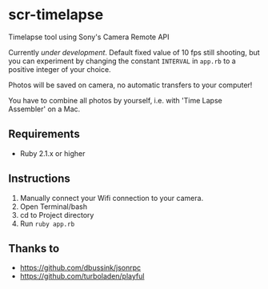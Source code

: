 scr-timelapse
=============

Timelapse tool using Sony's Camera Remote API

Currently *under development*.
Default fixed value of 10 fps still shooting, but you can experiment by changing the constant `INTERVAL` in `app.rb` to a positive integer of your choice. 

Photos will be saved on camera, no automatic transfers to your computer!

You have to combine all photos by yourself, i.e. with 'Time Lapse Assembler' on a Mac.

## Requirements

* Ruby 2.1.x or higher

## Instructions

1. Manually connect your Wifi connection to your camera.
2. Open Terminal/bash
3. cd to Project directory
4. Run `ruby app.rb`

## Thanks to

* https://github.com/dbussink/jsonrpc
* https://github.com/turboladen/playful
